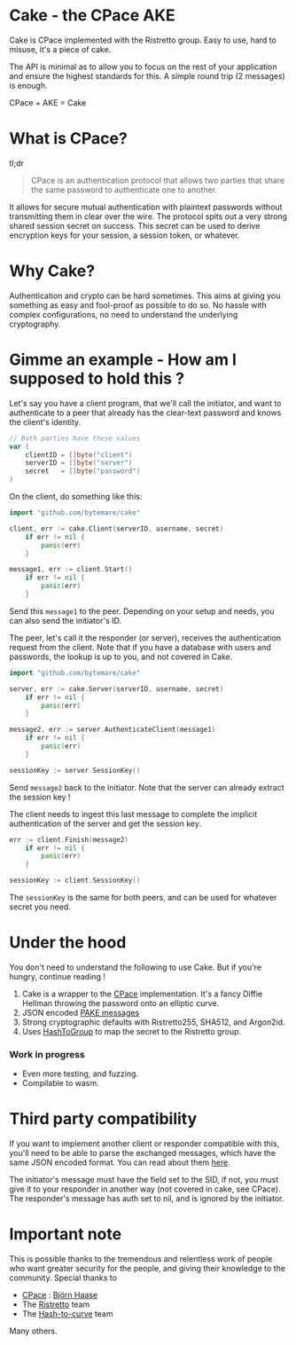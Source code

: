 # Cake - the CPace AKE

Cake is CPace implemented with the Ristretto group. Easy to use, hard to misuse, it's a piece of cake.

The API is minimal as to allow you to focus on the rest of your application and ensure the highest standards for this.
A simple round trip (2 messages) is enough.

CPace + AKE = Cake

# What is CPace?

tl;dr
> CPace is an authentication protocol that allows two parties that share the same password to authenticate one to another.

It allows for secure mutual authentication with plaintext passwords without transmitting them in clear over the wire.
The protocol spits out a very strong shared session secret on success. This secret can be used to derive encryption keys for your session, a session token, or whatever.

# Why Cake?

Authentication and crypto can be hard sometimes. This aims at giving you something as easy and fool-proof as possible to do so.
No hassle with complex configurations, no need to understand the underlying cryptography.

# Gimme an example - How am I supposed to hold this ?

Let's say you have a client program, that we'll call the initiator, and want to authenticate to a peer that already has the clear-text password and knows the client's identity.

```Go
// Both parties have these values
var (
	clientID = []byte("client")
	serverID = []byte("server")
	secret   = []byte("password")
)
```

On the client, do something like this:

```Go
import "github.com/bytemare/cake"

client, err := cake.Client(serverID, username, secret)
	if err != nil {
		panic(err)
	}

message1, err := client.Start()
	if err != nil {
		panic(err)
	}
````

Send this ```message1``` to the peer. Depending on your setup and needs, you can also send the initiator's ID.

The peer, let's call it the responder (or server), receives the authentication request from the client. Note that if you have a database with users and passwords, the lookup is up to you, and not covered in Cake.

```Go
import "github.com/bytemare/cake"

server, err := cake.Server(serverID, username, secret)
	if err != nil {
		panic(err)
	}

message2, err := server.AuthenticateClient(message1)
	if err != nil {
		panic(err)
	}

sessionKey := server.SessionKey()
```

Send ```message2``` back to the initiator. Note that the server can already extract the session key !

The client needs to ingest this last message to complete the implicit authentication of the server and get the session key.

```Go
err := client.Finish(message2)
	if err != nil {
		panic(err)
	}

sessionKey := client.SessionKey()
```

The ```sessionKey``` is the same for both peers, and can be used for whatever secret you need.

# Under the hood

You don't need to understand the following to use Cake. But if you're hungry, continue reading !

1. Cake is a wrapper to the [CPace](https://github.com/bytemare/cpace) implementation. It's a fancy Diffie Hellman throwing the password onto an elliptic curve.
1. JSON encoded [PAKE messages](https://github.com/bytemare/pake)
1. Strong cryptographic defaults with Ristretto255, SHA512, and Argon2id.
1. Uses [HashToGroup](https://github.com/bytemare/cryptotools) to map the secret to the Ristretto group.

### Work in progress

- Even more testing, and fuzzing.
- Compilable to wasm.

# Third party compatibility

If you want to implement another client or responder compatible with this, you'll need to be able to parse the exchanged
messages, which have the same JSON encoded format. You can read about them [here](https://github.com/bytemare/pake).

The initiator's message must have the field set to the SID, if not, you must give it to your responder in another way (not covered in cake, see CPace).
The responder's message has auth set to nil, and is ignored by the initiator.

# Important note

This is possible thanks to the tremendous and relentless work of people who want greater security for the people, and giving their knowledge to the community.
Special thanks to
- [CPace](https://datatracker.ietf.org/doc/draft-irtf-cfrg-cpace) : [Björn Haase](https://github.com/BjoernMHaase)
- The [Ristretto](https://datatracker.ietf.org/doc/draft-irtf-cfrg-ristretto255-decaf448) team
- The [Hash-to-curve](https://datatracker.ietf.org/doc/draft-irtf-cfrg-hash-to-curve) team

Many others.

